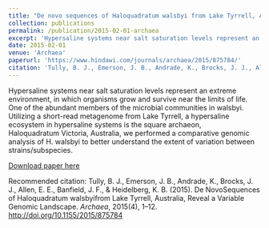 ```yaml
---
title: "De novo sequences of Haloquadratum walsbyi from Lake Tyrrell, Australia, reveal a variable genomic landscape"
collection: publications
permalink: /publication/2015-02-01-archaea
excerpt: 'Hypersaline systems near salt saturation levels represent an extreme environment, in which organisms grow and survive near the limits of life. One of the abundant members of the microbial communities in walsbyi. Utilizing a short-read metagenome from Lake Tyrrell, a hypersaline ecosystem in hypersaline systems is the square archaeon, Haloquadratum Victoria, Australia, we performed a comparative genomic analysis of H. walsbyi to better understand the extent of variation between strains/subspecies.'
date: 2015-02-01
venue: 'Archaea'
paperurl: 'https://www.hindawi.com/journals/archaea/2015/875784/'
citation: 'Tully, B. J., Emerson, J. B., Andrade, K., Brocks, J. J., Allen, E. E., Banfield, J. F., & Heidelberg, K. B. (2015). De NovoSequences of Haloquadratum walsbyifrom Lake Tyrrell, Australia, Reveal a Variable Genomic Landscape. <i>Archaea</i>, 2015(4), 1–12. http://doi.org/10.1155/2015/875784'
---
```

Hypersaline systems near salt saturation levels represent an extreme environment, in which organisms grow and survive near the limits of life. One of the abundant members of the microbial communities in walsbyi. Utilizing a short-read metagenome from Lake Tyrrell, a hypersaline ecosystem in hypersaline systems is the square archaeon, Haloquadratum Victoria, Australia, we performed a comparative genomic analysis of H. walsbyi to better understand the extent of variation between strains/subspecies.

[Download paper here](https://www.hindawi.com/journals/archaea/2015/875784/)

Recommended citation: Tully, B. J., Emerson, J. B., Andrade, K., Brocks, J. J., Allen, E. E., Banfield, J. F., & Heidelberg, K. B. (2015). De NovoSequences of Haloquadratum walsbyifrom Lake Tyrrell, Australia, Reveal a Variable Genomic Landscape. <i>Archaea</i>, 2015(4), 1–12. http://doi.org/10.1155/2015/875784
